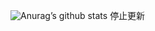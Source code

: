 ![Anurag’s github stats](https://github-readme-stats.vercel.app/api?username=nzw9314&show_icons=true&theme=merko)
停止更新